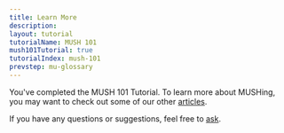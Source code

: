 ```yaml
---
title: Learn More
description: 
layout: tutorial
tutorialName: MUSH 101
mush101Tutorial: true
tutorialIndex: mush-101
prevstep: mu-glossary
---
```


You've completed the MUSH 101 Tutorial.   To learn more about MUSHing, you may want to check out some of our other [articles](/articles).

If you have any questions or suggestions, feel free to [ask](/feedback.html).
